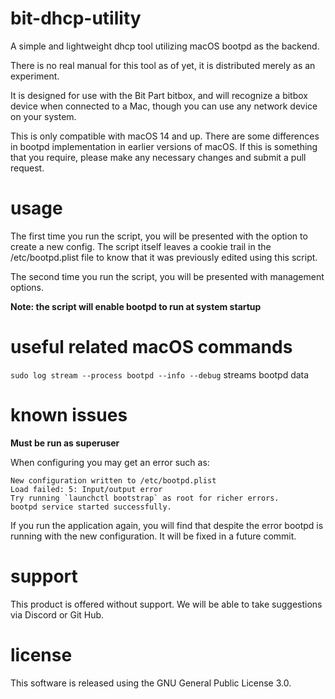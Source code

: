 # bit-dhcp-utility
A simple and lightweight dhcp tool utilizing macOS bootpd as the backend.

There is no real manual for this tool as of yet, it is distributed merely as an experiment.

It is designed for use with the Bit Part bitbox, and will recognize a bitbox device when connected to a Mac, though you can use any network device on your system.

This is only compatible with macOS 14 and up. There are some differences in bootpd implementation in earlier versions of macOS. If this is something that you require, please make any necessary changes and submit a pull request.

# usage
The first time you run the script, you will be presented with the option to create a new config. The script itself leaves a cookie trail in the /etc/bootpd.plist file to know that it was previously edited using this script. 

The second time you run the script, you will be presented with management options.

**Note: the script will enable bootpd to run at system startup**

# useful related macOS commands
```sudo log stream --process bootpd --info --debug```
streams bootpd data 

# known issues
**Must be run as superuser**

When configuring you may get an error such as:

```
New configuration written to /etc/bootpd.plist
Load failed: 5: Input/output error
Try running `launchctl bootstrap` as root for richer errors.
bootpd service started successfully.
```

If you run the application again, you will find that despite the error bootpd is running with the new configuration. It will be fixed in a future commit.

# support
This product is offered without support. We will be able to take suggestions via Discord or Git Hub.

# license
This software is released using the GNU General Public License 3.0. 
